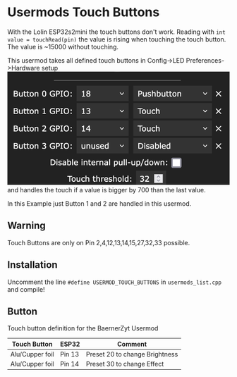 # Usermods Touch Buttons

With the Lolin ESP32s2mini the touch buttons don't work.
Reading with `int value = touchRead(pin)` the value is rising when touching the touch button. The value is ~15000 without touching. 

This usermod takes all defined touch buttons in Config->LED Preferences->Hardware setup
![Button configuration](images/LedPreferences_Buttons.png)
 and handles the touch if a value is bigger by 700 than the last value.

In this Example just Button 1 and 2 are handled in this usermod.


## Warning
Touch Buttons are only on Pin 2,4,12,13,14,15,27,32,33 possible. 

## Installation 

Uncomment the line `#define USERMOD_TOUCH_BUTTONS` in `usermods_list.cpp` and compile!  

## Button
Touch button definition for the BaernerZyt Usermod 

| Touch Button | ESP32 | Comment |
|-------|---|---|
| Alu/Cupper foil | Pin 13 | Preset 20 to change Brightness |
| Alu/Cupper foil | Pin 14 | Preset 30 to change Effect
